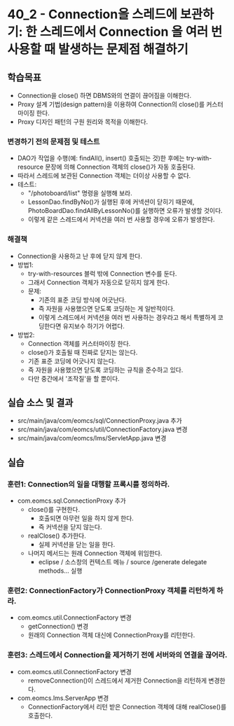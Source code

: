 # 40_2 - Connection을 스레드에 보관하기: 한 스레드에서 Connection 을 여러 번 사용할 때 발생하는 문제점 해결하기

## 학습목표

- Connection을 close() 하면 DBMS와의 연결이 끊어짐을 이해한다.
- Proxy 설계 기법(design pattern)을 이용하여 Connection의 close()를 커스터마이징 한다.
- Proxy 디자인 패턴의 구원 원리와 목적을 이해한다.

### 변경하기 전의 문제점 및 테스트

- DAO가 작업을 수행(예: findAll(), insert() 호출되는 것)한 후에는
  try-with-resource 문장에 의해 Connection 객체의 close()가 자동 호출된다.
- 따라서 스레드에 보관된 Connection 객체는 더이상 사용할 수 없다.
- 테스트:
  - "/photoboard/list" 명령을 실행해 보라.
  - LessonDao.findByNo()가 실행된 후에 커넥션이 닫히기 때문에,
    PhotoBoardDao.findAllByLessonNo()를 실행하면 오류가 발생할 것이다.  
  - 이렇게 같은 스레드에서 커넥션을 여러 번 사용할 경우에 오류가 발생한다.

### 해결책

- Connection을 사용하고 난 후에 닫지 않게 한다.
- 방법1: 
  - try-with-resources 블럭 밖에 Connection 변수를 둔다.
  - 그래서 Connection 객체가 자동으로 닫히지 않게 한다.
  - 문제: 
    - 기존의 표준 코딩 방식에 어긋난다.
    - 즉 자원을 사용했으면 닫도록 코딩하는 게 일반적이다.
    - 이렇게 스레드에서 커넥션을 여러 번 사용하는 경우라고 해서 
      특별하게 코딩한다면 유지보수 하기가 어렵다.
- 방법2:
  - Connection 객체를 커스터마이징 한다.
  - close()가 호출될 때 진짜로 닫지는 않는다.
  - 기존 표준 코딩에 어긋나지 않는다.
  - 즉 자원을 사용했으면 닫도록 코딩하는 규칙을 준수하고 있다.
  - 다만 중간에서 '조작질'을 할 뿐이다.

  

## 실습 소스 및 결과

- src/main/java/com/eomcs/sql/ConnectionProxy.java 추가
- src/main/java/com/eomcs/util/ConnectionFactory.java 변경
- src/main/java/com/eomcs/lms/ServletApp.java 변경

## 실습  

### 훈련1: Connection의 일을 대행할 프록시를 정의하라.

- com.eomcs.sql.ConnectionProxy 추가
  - close()를 구현한다.
    - 호출되면 아무런 일을 하지 않게 한다.
    - 즉 커넥션을 닫지 않는다.
  - realClose() 추가한다.
    - 실제 커넥션을 닫는 일을 한다.
  - 나머지 메서드는 원래 Connection 객체에 위임한다.
    - eclipse / 소스창의 컨텍스트 메뉴 / source /generate delegate methods... 실행 
    
### 훈련2: ConnectionFactory가 ConnectionProxy 객체를 리턴하게 하라.

- com.eomcs.util.ConnectionFactory 변경
  - getConnection() 변경
  - 원래의 Connection 객체 대신에 ConnectionProxy를 리턴한다.
  
### 훈련3: 스레드에서 Connection을 제거하기 전에 서버와의 연결을 끊어라.

- com.eomcs.util.ConnectionFactory 변경
  - removeConnection()이 스레드에서 제거한 Connection을 리턴하게 변경한다.
- com.eomcs.lms.ServerApp 변경
  - ConnectionFactory에서 리턴 받은 Connection 객체에 대해 
    realClose()를 호출한다.
    
  